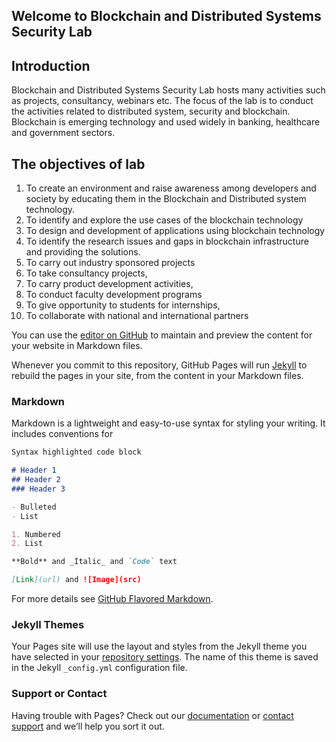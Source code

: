 ## Welcome to Blockchain and Distributed Systems Security Lab

## Introduction

Blockchain and Distributed Systems Security Lab hosts many activities such as projects, consultancy,  webinars etc. 	The focus of the lab is to conduct the activities related to distributed system, security and blockchain. Blockchain is emerging technology and used widely in banking, healthcare and government sectors. 

## The objectives of lab
1.	To create an environment and raise awareness among developers and society by educating them in the Blockchain and Distributed system technology.
2.	To identify and explore the use cases of the blockchain technology
3.	To design and development of applications using blockchain technology
4.	To identify the research issues and gaps in blockchain infrastructure and providing the solutions. 
5.	To carry out industry sponsored projects
6.	To take consultancy projects, 
7.	To carry product development activities, 
8.	To conduct faculty development programs
9.	To give opportunity to students for internships, 
10.	To collaborate with national and international partners


You can use the [editor on GitHub](https://github.com/arbuchade/bdsl.github.io/edit/gh-pages/index.md) to maintain and preview the content for your website in Markdown files.

Whenever you commit to this repository, GitHub Pages will run [Jekyll](https://jekyllrb.com/) to rebuild the pages in your site, from the content in your Markdown files.

### Markdown

Markdown is a lightweight and easy-to-use syntax for styling your writing. It includes conventions for

```markdown
Syntax highlighted code block

# Header 1
## Header 2
### Header 3

- Bulleted
- List

1. Numbered
2. List

**Bold** and _Italic_ and `Code` text

[Link](url) and ![Image](src)
```

For more details see [GitHub Flavored Markdown](https://guides.github.com/features/mastering-markdown/).

### Jekyll Themes

Your Pages site will use the layout and styles from the Jekyll theme you have selected in your [repository settings](https://github.com/arbuchade/bdsl.github.io/settings). The name of this theme is saved in the Jekyll `_config.yml` configuration file.

### Support or Contact

Having trouble with Pages? Check out our [documentation](https://docs.github.com/categories/github-pages-basics/) or [contact support](https://github.com/contact) and we’ll help you sort it out.
